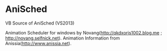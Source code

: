 AniSched
========

VB Source of AniSched (VS2013)

Animation Scheduler for windows by Novang(http://qkdxorjs1002.blog.me ; http://novang.selfnick.net).
Animation Information from Anissia(http://www.anissia.net).
